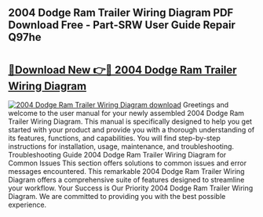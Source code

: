 ## 2004 Dodge Ram Trailer Wiring Diagram PDF Download Free - Part-SRW User Guide Repair Q97he

# <h2><a href="http://dfmlpnp.blite.top/?on=2004+Dodge+Ram+Trailer+Wiring+Diagram">🔗Download New 👉🔴 2004 Dodge Ram Trailer Wiring Diagram</a></h2>

[![2004 Dodge Ram Trailer Wiring Diagram download](https://i.imgur.com/lujVjoI.png)](http://dfmlpnp.blite.top/?on=2004+Dodge+Ram+Trailer+Wiring+Diagram)
Greetings and welcome to the user manual for your newly assembled 2004 Dodge Ram Trailer Wiring Diagram. This manual is specifically designed to help you get started with your product and provide you with a thorough understanding of its features, functions, and capabilities. You will find step-by-step instructions for installation, usage, maintenance, and troubleshooting. Troubleshooting Guide 2004 Dodge Ram Trailer Wiring Diagram for Common Issues This section offers solutions to common issues and error messages encountered. This remarkable 2004 Dodge Ram Trailer Wiring Diagram offers a comprehensive suite of features designed to streamline your workflow. Your Success is Our Priority 2004 Dodge Ram Trailer Wiring Diagram. We are committed to providing you with the best possible experience.
